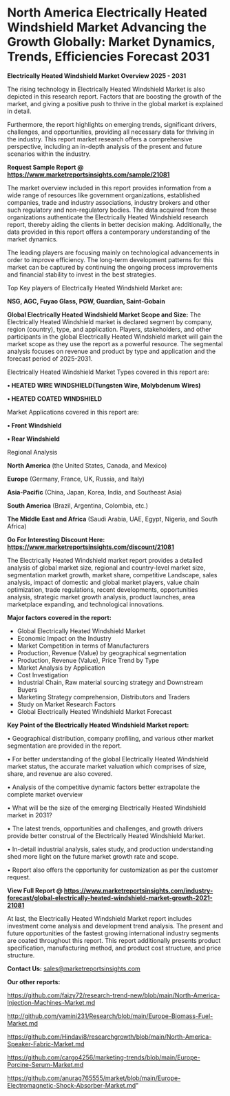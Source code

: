 # North America Electrically Heated Windshield Market Advancing the Growth Globally: Market Dynamics, Trends, Efficiencies Forecast 2031

<Strong> Electrically Heated Windshield Market Overview 2025 - 2031</strong>

The rising technology in Electrically Heated Windshield Market is also depicted in this research report. Factors that are boosting the growth of the market, and giving a positive push to thrive in the global market is explained in detail.

Furthermore, the report highlights on emerging trends, significant drivers, challenges, and opportunities, providing all necessary data for thriving in the industry. This report market research offers a comprehensive perspective, including an in-depth analysis of the present and future scenarios within the industry.

<strong>Request Sample Report @ <a href=https://www.marketreportsinsights.com/sample/21081>https://www.marketreportsinsights.com/sample/21081</a></strong>

The market overview included in this report provides information from a wide range of resources like government organizations, established companies, trade and industry associations, industry brokers and other such regulatory and non-regulatory bodies. The data acquired from these organizations authenticate the Electrically Heated Windshield research report, thereby aiding the clients in better decision making. Additionally, the data provided in this report offers a contemporary understanding of the market dynamics.

The leading players are focusing mainly on technological advancements in order to improve efficiency. The long-term development patterns for this market can be captured by continuing the ongoing process improvements and financial stability to invest in the best strategies.

Top Key players of Electrically Heated Windshield Market are:

<strong>NSG, AGC, Fuyao Glass, PGW, Guardian, Saint-Gobain</strong>

<strong><b>Global Electrically Heated Windshield Market Scope and Size:</b></strong>
The Electrically Heated Windshield market is declared segment by company, region (country), type, and application. Players, stakeholders, and other participants in the global Electrically Heated Windshield market will gain the market scope as they use the report as a powerful resource. The segmental analysis focuses on revenue and product by type and application and the forecast period of 2025-2031.

Electrically Heated Windshield Market Types covered in this report are:

<strong>• HEATED WIRE WINDSHIELD(Tungsten Wire, Molybdenum Wires)

• HEATED COATED WINDSHIELD</strong>

Market Applications covered in this report are:

<strong>• Front Windshield 

• Rear Windshield</strong> 

Regional Analysis

<strong>North America</strong> (the United States, Canada, and Mexico)

<strong>Europe</strong> (Germany, France, UK, Russia, and Italy)

<strong>Asia-Pacific</strong> (China, Japan, Korea, India, and Southeast Asia)

<strong>South America</strong> (Brazil, Argentina, Colombia, etc.)

<strong>The Middle East and Africa</strong> (Saudi Arabia, UAE, Egypt, Nigeria, and South Africa)

<strong>Go For Interesting Discount Here: <a href=https://www.marketreportsinsights.com/discount/21081>https://www.marketreportsinsights.com/discount/21081</a></strong>

The Electrically Heated Windshield market report provides a detailed analysis of global market size, regional and country-level market size, segmentation market growth, market share, competitive Landscape, sales analysis, impact of domestic and global market players, value chain optimization, trade regulations, recent developments, opportunities analysis, strategic market growth analysis, product launches, area marketplace expanding, and technological innovations.

<strong><b>Major factors covered in the report:</b></strong>
<ul>
  <li>Global Electrically Heated Windshield Market </li>
  <li>Economic Impact on the Industry</li>
  <li>Market Competition in terms of Manufacturers</li>
  <li>Production, Revenue (Value) by geographical segmentation</li>
  <li>Production, Revenue (Value), Price Trend by Type</li>
  <li>Market Analysis by Application</li>
  <li>Cost Investigation</li>
  <li>Industrial Chain, Raw material sourcing strategy and Downstream Buyers</li>
  <li>Marketing Strategy comprehension, Distributors and Traders</li>
  <li>Study on Market Research Factors</li>
  <li>Global Electrically Heated Windshield Market Forecast</li>
</ul>

<strong><b>Key Point of the Electrically Heated Windshield Market report:</b></strong>

• Geographical distribution, company profiling, and various other market segmentation are provided in the report.

• For better understanding of the global Electrically Heated Windshield market status, the accurate market valuation which comprises of size, share, and revenue are also covered.

• Analysis of the competitive dynamic factors better extrapolate the complete market overview

• What will be the size of the emerging Electrically Heated Windshield market in 2031?

• The latest trends, opportunities and challenges, and growth drivers provide better construal of the Electrically Heated Windshield Market.

• In-detail industrial analysis, sales study, and production understanding shed more light on the future market growth rate and scope.

• Report also offers the opportunity for customization as per the customer request.

<strong><b>View Full Report @ <a href=https://www.marketreportsinsights.com/industry-forecast/global-electrically-heated-windshield-market-growth-2021-21081>https://www.marketreportsinsights.com/industry-forecast/global-electrically-heated-windshield-market-growth-2021-21081</a></b></strong>


At last, the Electrically Heated Windshield Market report includes investment come analysis and development trend analysis. The present and future opportunities of the fastest growing international industry segments are coated throughout this report. This report additionally presents product specification, manufacturing method, and product cost structure, and price structure.

<strong>Contact Us:</strong>
sales@marketreportsinsights.com

<strong>Our other reports:</strong>

<a href=https://github.com/faizy72/research-trend-new/blob/main/North-America-Injection-Machines-Market.md>https://github.com/faizy72/research-trend-new/blob/main/North-America-Injection-Machines-Market.md</a>

<a href=http://github.com/yamini231/Research/blob/main/Europe-Biomass-Fuel-Market.md>http://github.com/yamini231/Research/blob/main/Europe-Biomass-Fuel-Market.md</a>

<a href=https://github.com/Hindavi8/researchgrowth/blob/main/North-America-Speaker-Fabric-Market.md>https://github.com/Hindavi8/researchgrowth/blob/main/North-America-Speaker-Fabric-Market.md</a>

<a href=https://github.com/cargo4256/marketing-trends/blob/main/Europe-Porcine-Serum-Market.md>https://github.com/cargo4256/marketing-trends/blob/main/Europe-Porcine-Serum-Market.md</a>

<a href=https://github.com/anurag765555/market/blob/main/Europe-Electromagnetic-Shock-Absorber-Market.md>https://github.com/anurag765555/market/blob/main/Europe-Electromagnetic-Shock-Absorber-Market.md</a>"
